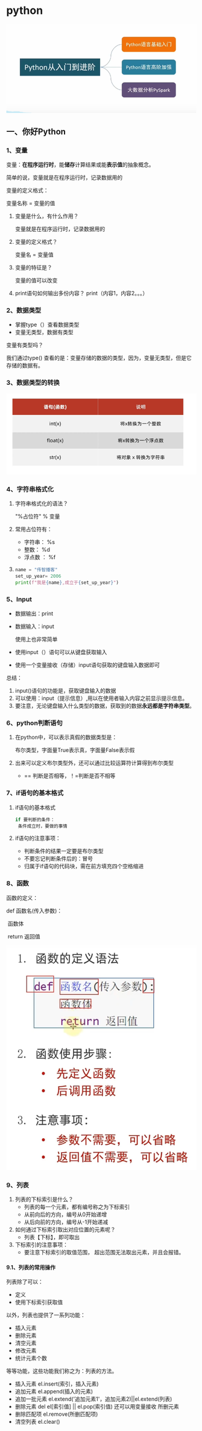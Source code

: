 # python

![image-20230228133622208](/pythonImg/py01.png)

## 一、你好Python

### 1、变量

变量：**在程序运行时**，能**储存**计算结果或能**表示值**的抽象概念。

简单的说，变量就是在程序运行时，记录数据用的

变量的定义格式：

变量名称 = 变量的值

1. 变量是什么，有什么作用？

   变量就是在程序运行时，记录数据用的

2. 变量的定义格式？

   变量名 = 变量值

3. 变量的特征是？

   变量的值可以改变

4. print语句如何输出多份内容？
   print（内容1，内容2。。。）

### 2、数据类型

- 掌握type（）查看数据类型
- 变量无类型，数据有类型

变量有类型吗？

我们通过type() 查看的是：变量存储的数据的类型，因为，变量无类型，但是它存储的数据有。

### 3、数据类型的转换

![image-20230301132442937](/pythonImg/py02.png)        

### 4、字符串格式化

1. 字符串格式化的语法？

   "%占位符" % 变量

2. 常用占位符有：

   - 字符串： %s
   - 整数： %d
   - 浮点数 ： %f

3. ````python
   name = "传智播客"
   set_up_year= 2006
   print(f"我是{name},成立于{set_up_year}")
   ````

### 5、Input

- 数据输出：print

- 数据输入：input

  使用上也非常简单

- 使用input（）语句可以从键盘获取输入

- 使用一个变量接收（存储）input语句获取的键盘输入数据即可

总结：

1. input()语句的功能是，获取键盘输入的数据
2. 可以使用：input（提示信息）,用以在使用者输入内容之前显示提示信息。
3. 要注意，无论键盘输入什么类型的数据，获取到的数据**永远都是字符串类型**。

### 6、python判断语句

1. 在python中，可以表示真假的数据类型是：

   布尔类型，字面量True表示真，字面量False表示假

2. 出来可以定义布尔类型外，还可以通过比较运算符计算得到布尔类型

   - == 判断是否相等，！=判断是否不相等

### 7、if语句的基本格式

1. if语句的基本格式

   ````python
   if 要判断的条件：
   	条件成立时，要做的事情
   ````

2. if语句的注意事项：

   - 判断条件的结果一定要是布尔类型
   - 不要忘记判断条件后的：冒号
   - 归属于if语句的代码块，需在前方填充四个空格缩进


### 8、函数

函数的定义：

def 函数名(传入参数)：

​		函数体

​		return 返回值

![image-20230328144430036](/pythonImg/py03.png)

### 9、列表

1. 列表的下标索引是什么？
   - 列表的每一个元素，都有编号称之为下标索引
   - 从前向后的方向，编号从0开始递增
   - 从后向前的方向，编号从-1开始递减
2. 如何通过下标索引取出对应位置的元素呢？
   - 列表【下标】，即可取出
3. 下标索引的注意事项：
   - 要注意下标索引的取值范围， 超出范围无法取出元素，并且会报错。

#### 9.1、列表的常用操作 

列表除了可以：  

- 定义
- 使用下标索引获取值 

以外，列表也提供了一系列功能：

- 插入元素
- 删除元素
- 清空元素 
- 修改元素
- 统计元素个数   

等等功能，这些功能我们称之为：列表的方法。   

- 插入元素   el.insert(索引，插入元素)
- 追加元素  el.append(插入的元素)
- 追加一批元素  el.extend('追加元素1'，追加元素2)||el.extend(列表)
- 删除元素  del el[索引值] || el.pop(索引值)  还可以用变量接收 所删元素 
- 删除匹配项  el.remove(所删匹配项)
- 清空列表 el.clear() 

